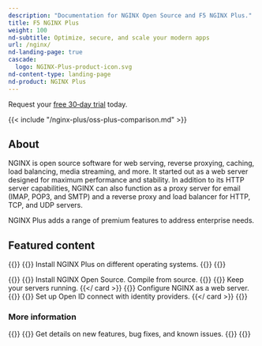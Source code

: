 ```yaml
---
description: "Documentation for NGINX Open Source and F5 NGINX Plus."
title: F5 NGINX Plus
weight: 100
nd-subtitle: Optimize, secure, and scale your modern apps
url: /nginx/
nd-landing-page: true
cascade:
  logo: NGINX-Plus-product-icon.svg
nd-content-type: landing-page
nd-product: NGINX Plus
---
```

Request your [free 30‑day trial](https://www.nginx.com/free-trial-request) today.

{{< include "/nginx-plus/oss-plus-comparison.md" >}}

## About
[//]: # "These are Markdown comments to guide you through document structure. Remove them as you go, as well as any unnecessary sections."
[//]: # "Use underscores for _italics_, and double asterisks for **bold**."
[//]: # "Backticks are for `monospace`, used sparingly and reserved mostly for executable names - they can cause formatting problems. Avoid them in tables: use italics instead."

NGINX is open source software for web serving, reverse proxying, caching, load balancing, media streaming, and more. It started out as a web server designed for maximum performance and stability. In addition to its HTTP server capabilities, NGINX can also function as a proxy server for email (IMAP, POP3, and SMTP) and a reverse proxy and load balancer for HTTP, TCP, and UDP servers.

NGINX Plus adds a range of premium features to address enterprise needs.

## Featured content
[//]: # "You can add a maximum of three cards: any extra will not display."
[//]: # "One card will take full width page: two will take half width each. Three will stack like an inverse pyramid."
[//]: # "Some examples of content could be the latest release note, the most common install path, and a popular new feature."

{{<card-section showAsCards="true" isFeaturedSection="true">}}
  {{<card title="Install NGINX Plus" titleUrl="/nginx/admin-guide/installing-nginx/installing-nginx-plus/" icon="unplug" isFullSize="true">}}
    Install NGINX Plus on different operating systems.
  {{</card >}}
{{</card-section>}}



{{<card-section showAsCards="true" >}}
  {{<card title="Install NGINX Open Source" titleUrl="/nginx/admin-guide/installing-nginx/installing-nginx-open-source/" >}}
    Install NGINX Open Source. Compile from source.
  {{</card>}}
  {{<card title="Set up HTTP load balancing" titleUrl="/nginx/admin-guide/load-balancer/http-load-balancer/" >}}
    Keep your servers running.
  {{</ card >}}
  {{<card title="Set up a web server" titleUrl="/nginx/admin-guide/web-server/web-server/" >}}
    Configure NGINX as a web server.
  {{</card>}}
  {{<card title="Secure with Single Sign-On" titleUrl="/nginx/admin-guide/security-controls/configuring-oidc/">}}
    Set up Open ID connect with identity providers.
  {{</ card >}}
{{</card-section>}}


### More information


{{<card-section showAsCards="true" >}}
  {{<card title="View release notes and updates" titleUrl="/nginx/releases/" icon="clock-alert">}}
    Get details on new features, bug fixes, and known issues.
  {{</card>}}
{{</card-section>}}

